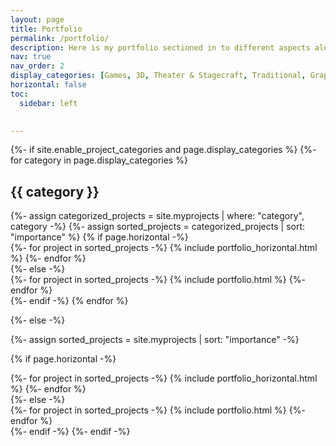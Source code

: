 ```yaml
---
layout: page
title: Portfolio
permalink: /portfolio/
description: Here is my portfolio sectioned in to different aspects along with descriptions. Click on images for more details.
nav: true
nav_order: 2
display_categories: [Games, 3D, Theater & Stagecraft, Traditional, Graphic Designing, UI/UX Designing, Video]
horizontal: false
toc:
  sidebar: left
  

---
```


<!-- pages/portfolio.md -->
<div class="portfolio">
{%- if site.enable_project_categories and page.display_categories %}
  <!-- Display categorized projects -->
  {%- for category in page.display_categories %}
  <h2 class="category">{{ category }}</h2>
  {%- assign categorized_projects = site.myprojects | where: "category", category -%}
  {%- assign sorted_projects = categorized_projects | sort: "importance" %}
  <!-- Generate cards for each project -->
  {% if page.horizontal -%}
  <div class="container">
    <div class="row row-cols-2">
    {%- for project in sorted_projects -%}
      {% include portfolio_horizontal.html %}
    {%- endfor %}
    </div>
  </div>
  {%- else -%}
  <div class="grid">
    {%- for project in sorted_projects -%}
      {% include portfolio.html %}
    {%- endfor %}
  </div>
  {%- endif -%}
  {% endfor %}

{%- else -%}
<!-- Display projects without categories -->
  {%- assign sorted_projects = site.myprojects | sort: "importance" -%}
  <!-- Generate cards for each project -->
  {% if page.horizontal -%}
  <div class="container">
    <div class="row row-cols-2">
    {%- for project in sorted_projects -%}
      {% include portfolio_horizontal.html %}
    {%- endfor %}
    </div>
  </div>
  {%- else -%}
  <div class="grid">
    {%- for project in sorted_projects -%}
      {% include portfolio.html %}
    {%- endfor %}
  </div>
  {%- endif -%}
{%- endif -%}
</div>
<a href="https://clustrmaps.com/site/1by6v" title="Visit tracker"><img src="//www.clustrmaps.com/map_v2.png?d=-0vweRXgj9N0Vq4XdLTqKePi7EH085yfqUofSSgxBpE&cl=ffffff" width="10" height="10"></a>
